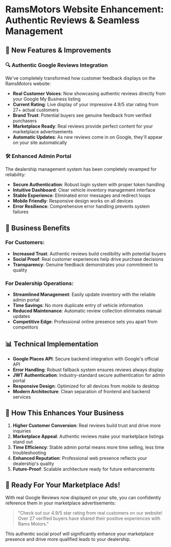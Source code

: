 # RamsMotors Website Enhancement: Authentic Reviews & Seamless Management

## 🌟 New Features & Improvements

### 🔍 Authentic Google Reviews Integration
We've completely transformed how customer feedback displays on the RamsMotors website:

- **Real Customer Voices**: Now showcasing authentic reviews directly from your Google My Business listing
- **Current Rating**: Live display of your impressive 4.9/5 star rating from 27+ actual customers
- **Brand Trust**: Potential buyers see genuine feedback from verified purchasers
- **Marketplace Ready**: Real reviews provide perfect content for your marketplace advertisements
- **Automatic Updates**: As new reviews come in on Google, they'll appear on your site automatically

### 🛠️ Enhanced Admin Portal
The dealership management system has been completely revamped for reliability:

- **Secure Authentication**: Robust login system with proper token handling
- **Intuitive Dashboard**: Clear vehicle inventory management interface
- **Stable Experience**: Eliminated error messages and redirect loops
- **Mobile Friendly**: Responsive design works on all devices
- **Error Resilience**: Comprehensive error handling prevents system failures

## 💼 Business Benefits

### For Customers:
- **Increased Trust**: Authentic reviews build credibility with potential buyers
- **Social Proof**: Real customer experiences help drive purchase decisions
- **Transparency**: Genuine feedback demonstrates your commitment to quality

### For Dealership Operations:
- **Streamlined Management**: Easily update inventory with the reliable admin portal
- **Time Savings**: No more duplicate entry of vehicle information
- **Reduced Maintenance**: Automatic review collection eliminates manual updates
- **Competitive Edge**: Professional online presence sets you apart from competitors

## 📊 Technical Implementation

- **Google Places API**: Secure backend integration with Google's official API
- **Error Handling**: Robust fallback system ensures reviews always display
- **JWT Authentication**: Industry-standard secure authentication for admin portal
- **Responsive Design**: Optimized for all devices from mobile to desktop
- **Modern Architecture**: Clean separation of frontend and backend services

## 🚀 How This Enhances Your Business

1. **Higher Customer Conversion**: Real reviews build trust and drive more inquiries
2. **Marketplace Appeal**: Authentic reviews make your marketplace listings stand out
3. **Time Efficiency**: Stable admin portal means more time selling, less time troubleshooting
4. **Enhanced Reputation**: Professional web presence reflects your dealership's quality
5. **Future-Proof**: Scalable architecture ready for future enhancements

## 📱 Ready For Your Marketplace Ads!

With real Google Reviews now displayed on your site, you can confidently reference them in your marketplace advertisements:

> "Check out our 4.9/5 star rating from real customers on our website! Over 27 verified buyers have shared their positive experiences with Rams Motors."

This authentic social proof will significantly enhance your marketplace presence and drive more qualified leads to your dealership.
